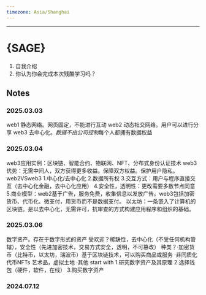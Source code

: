 ```yaml
---
timezone: Asia/Shanghai
---
```

---

# {SAGE}

1. 自我介绍
2. 你认为你会完成本次残酷学习吗？

## Notes

<!-- Content_START -->

### 2025.03.03

web1 静态网络。网页固定，不能进行互动
web2 动态社交网络。用户可以进行分享
web3 去中心化。*数据不由公司控制*每个人都拥有数据权益

### 2025.03.04
web3应用实例：区块链、智能合约、物联网、NFT、分布式身份认证技术
web3优势：无需中间人，双方获得更多收益。保障双方权益。保护用户隐私。
web2VSweb3
1.中心化/去中心化
2.数据所有权
3.交互方式：用户与程序直接交互（去中心化金融，去中心化应用）
4.安全性，透明性：更改需要多数节点同意
5.商业模型：web2基于广告，服务免费，收集信息以发放广告。web3包括加密货币、代币化、微支付，用货币而不是数据支付。
以太坊：一条嵌入了计算机的区块链。是以去中心化，无需许可，抗审查的方式构建应用程序和组织的基础。

### 2025.03.06
数字资产。存在于数字形式的资产
受欢迎？稀缺性，去中心化（不受任何机构管辖），安全性（先进加密技术，交易方式安全，透明，不可篡改）
种类？·加密货币（比特币，以太坊，瑞波币）基于区块链技术，可以购买商品或服务
·非同质化代币NFTs 艺术品，虚拟土地
·其他
start with
1.研究数字资产及其原理
2.选择钱包（硬件，软件，在线）
3.购买数字资产
### 2024.07.12

<!-- Content_END -->
